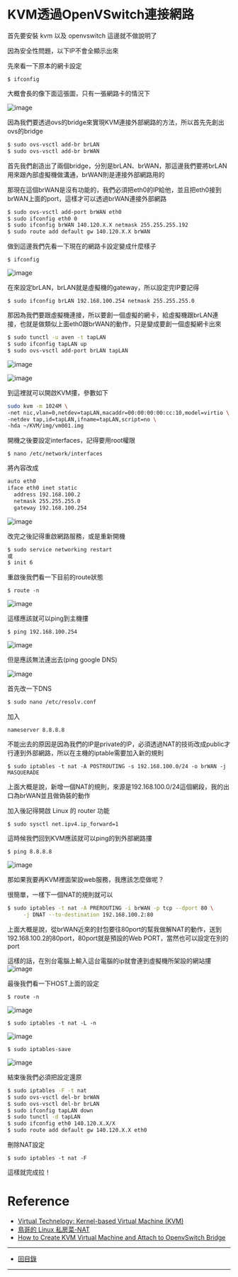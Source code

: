 # KVM透過OpenVSwitch連接網路
首先要安裝 kvm 以及 openvswitch 這邊就不做說明了 

因為安全性問題，以下IP不會全顯示出來 

先來看一下原本的網卡設定 

    $ ifconfig

大概會長的像下面這張圖，只有一張網路卡的情況下  

![image](http://aven725.github.io/image/KVM/Selection_001.png) 

因為我們要透過ovs的bridge來實現KVM連接外部網路的方法，所以首先先創出ovs的bridge
```sh
$ sudo ovs-vsctl add-br brLAN
$ sudo ovs-vsctl add-br brWAN
```
首先我們創造出了兩個bridge，分別是brLAN、brWAN，那這邊我們要將brLAN用來跟內部虛擬機做溝通，brWAN則是連接外部網路用的  

那現在這個brWAN是沒有功能的，我們必須把eth0的IP給他，並且把eth0接到brWAN上面的port，這樣才可以透過brWAN連接外部網路 
```sh
$ sudo ovs-vsctl add-port brWAN eth0
$ sudo ifconfig eth0 0
$ sudo ifconfig brWAN 140.120.X.X netmask 255.255.255.192
$ sudo route add default gw 140.120.X.X brWAN
```
做到這邊我們先看一下現在的網路卡設定變成什麼樣子

    $ ifconfig

![image](http://aven725.github.io/image/KVM/Selection_002.png) 

在來設定brLAN，brLAN就是虛擬機的gateway，所以設定完IP要記得 

    $ sudo ifconfig brLAN 192.168.100.254 netmask 255.255.255.0
    
那因為我們要跟虛擬機連接，所以要創一個虛擬的網卡，給虛擬機跟brLAN連接，也就是做類似上面eth0跟brWAN的動作，只是變成要創一個虛擬網卡出來 
```sh
$ sudo tunctl -u aven -t tapLAN
$ sudo ifconfig tapLAN up
$ sudo ovs-vsctl add-port brLAN tapLAN
```
![image](http://aven725.github.io/image/KVM/Selection_004.png) 

![image](http://aven725.github.io/image/KVM/Selection_005.png) 

到這裡就可以開啟KVM摟，參數如下 
```sh
sudo kvm -m 1024M \
-net nic,vlan=0,netdev=tapLAN,macaddr=00:00:00:00:cc:10,model=virtio \
-netdev tap,id=tapLAN,ifname=tapLAN,script=no \
-hda ~/KVM/img/vm001.img
```

開機之後要設定interfaces，記得要用root權限 

    $ nano /etc/network/interfaces

將內容改成
```sh
auto eth0
iface eth0 inet static
  address 192.168.100.2
  netmask 255.255.255.0
  gateway 192.168.100.254
```
![image](http://aven725.github.io/image/KVM/Selection_006.png)

改完之後記得重啟網路服務，或是重新開機 
```sh
$ sudo service networking restart
或
$ init 6
```
重啟後我們看一下目前的route狀態

    $ route -n
![image](http://aven725.github.io/image/KVM/Selection_010.png) 

這樣應該就可以ping到主機摟

    $ ping 192.168.100.254
	
![image](http://aven725.github.io/image/KVM/Selection_007.png) 

但是應該無法連出去(ping google DNS) 

![image](http://aven725.github.io/image/KVM/Selection_008.png) 

首先改一下DNS
```sh
$ sudo nano /etc/resolv.conf
```
加入
    
    nameserver 8.8.8.8

不能出去的原因是因為我們的IP是private的IP，必須透過NAT的技術改成public才行連到外部網路，所以在主機的iptable需要加入新的規則 

    $ sudo iptables -t nat -A POSTROUTING -s 192.168.100.0/24 -o brWAN -j MASQUERADE
上面大概是說，新增一個NAT的規則，來源是192.168.100.0/24這個網段，我的出口為brWAN並且做偽裝的動作 

加入後記得開啟 Linux 的 router 功能

    $ sudo sysctl net.ipv4.ip_forward=1

這時候我們回到KVM應該就可以ping的到外部網路摟 

    $ ping 8.8.8.8
    
![image](http://aven725.github.io/image/KVM/Selection_009.png) 

那如果我要再KVM裡面架設web服務，我應該怎麼做呢？

很簡單，一樣下一個NAT的規則就可以
```sh
$ sudo iptables -t nat -A PREROUTING -i brWAN -p tcp --dport 80 \
     -j DNAT --to-destination 192.168.100.2:80
```

上面大概是說，從brWAN近來的封包要往80port的幫我做解NAT的動作，送到192.168.100.2的80port，80port就是預設的Web PORT，當然也可以設定在別的port 

這樣的話，在別台電腦上輸入這台電腦的ip就會連到虛擬機所架設的網站摟 
![image](http://aven725.github.io/image/KVM/apache2.png) 

最後我們看一下HOST上面的設定

    $ route -n
    
![image](http://aven725.github.io/image/KVM/Selection_011.png) 

    $ sudo iptables -t nat -L -n

![image](http://aven725.github.io/image/KVM/Selection_012.png)  

    $ sudo iptables-save

![image](http://aven725.github.io/image/KVM/Selection_013.png) 

結束後我們必須把設定還原
```sh
$ sudo iptables -F -t nat
$ sudo ovs-vsctl del-br brWAN
$ sudo ovs-vsctl del-br brLAN
$ sudo ifconfig tapLAN down
$ sudo tunctl -d tapLAN
$ sudo ifconfig eth0 140.120.X.X/X
$ sudo route add default gw 140.120.X.X eth0
```

刪除NAT設定

    $ sudo iptables -t nat -F


這樣就完成拉！

# Reference
* [Virtual Technelogy: Kernel-based Virtual Machine (KVM)](http://www.cs.nchu.edu.tw/~snmlab/CloudMgnt201409/Lab1.html)
* [鳥哥的 Linux 私房菜-NAT](http://linux.vbird.org/linux_server/0250simple_firewall.php#nat)
* [How to Create KVM Virtual Machine and Attach to OpenvSwitch Bridge](https://www.youtube.com/watch?v=Gud2GoI-W_w)

-------
* [回目錄](../README.md)

-------